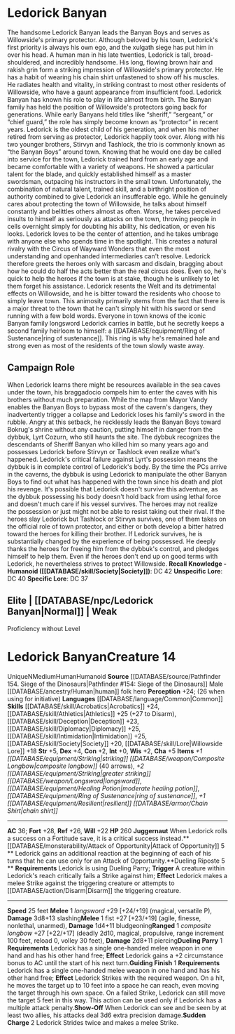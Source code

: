 ﻿---
ac: '36'
alignment: N
all_resistance: null
burrow_speed: null
charisma: '+5'
climb_speed: null
constitution: '+2'
creature_ability:
- Attack of Opportunity
- Dueling Parry
- Dueling Riposte
- Guiding Finish
- Juggernaut
- Show-Off
- Sudden Charge
creature_family: null
description: "The handsome Ledorick Banyan leads the Banyan Boys and serves as Willowside's\
  \ primary protector. Although beloved by his town, Ledorick's first priority is\
  \ always his own ego, and the xulgath siege has put him in over his head.<br/><br/>\
  \ A human man in his late twenties, Ledorick is tall, broad-shouldered, and incredibly\
  \ handsome. His long, flowing brown hair and rakish grin form a striking impression\
  \ of Willowside's primary protector. He has a habit of wearing his chain shirt unfastened\
  \ to show off his muscles. He radiates health and vitality, in striking contrast\
  \ to most other residents of Willowside, who have a gaunt appearance from insufficient\
  \ food.<br/><br/> Ledorick Banyan has known his role to play in life almost from\
  \ birth. The Banyan family has held the position of Willowside's protectors going\
  \ back for generations. While early Banyans held titles like \u201Csheriff,\u201D\
  \ \u201Csergeant,\u201D or \u201Cchief guard,\u201D the role has simply become known\
  \ as \u201Cprotector\u201D in recent years. Ledorick is the oldest child of his\
  \ generation, and when his mother retired from serving as protector, Ledorick happily\
  \ took over. Along with his two younger brothers, Stirvyn and Tashlock, the trio\
  \ is commonly known as \u201Cthe Banyan Boys\u201D around town.<br/><br/> Knowing\
  \ that he would one day be called into service for the town, Ledorick trained hard\
  \ from an early age and became comfortable with a variety of weapons. He showed\
  \ a particular talent for the blade, and quickly established himself as a master\
  \ swordsman, outpacing his instructors in the small town. Unfortunately, the combination\
  \ of natural talent, trained skill, and a birthright position of authority combined\
  \ to give Ledorick an insufferable ego. While he genuinely cares about protecting\
  \ the town of Willowside, he talks about himself constantly and belittles others\
  \ almost as often. Worse, he takes perceived insults to himself as seriously as\
  \ attacks on the town, throwing people in cells overnight simply for doubting his\
  \ ability, his dedication, or even his looks.<br/><br/> Ledorick loves to be the\
  \ center of attention, and he takes umbrage with anyone else who spends time in\
  \ the spotlight. This creates a natural rivalry with the Circus of Wayward Wonders\
  \ that even the most understanding and openhanded intermediaries can't resolve.\
  \ Ledorick therefore greets the heroes only with sarcasm and disdain, bragging about\
  \ how he could do half the acts better than the real circus does. Even so, he's\
  \ quick to help the heroes if the town is at stake, though he is unlikely to let\
  \ them forget his assistance.<br/><br/> Ledorick resents the Welt and its detrimental\
  \ effects on Willowside, and he is bitter toward the residents who choose to simply\
  \ leave town. This animosity primarily stems from the fact that there is a major\
  \ threat to the town that he can't simply hit with his sword or send running with\
  \ a few bold words.<br/><br/> Everyone in town knows of the iconic Banyan family\
  \ longsword Ledorick carries in battle, but he secretly keeps a second family heirloom\
  \ to himself: a [[DATABASE/equipment/Ring of Sustenance|ring of sustenance]] . This\
  \ ring is why he's remained hale and strong even as most of the residents of the\
  \ town slowly waste away."
dexterity: '+4'
element: null
fly_speed: null
fortitude: '+28'
hp: '260'
id: '2126'
immunity: null
intelligence: '+0'
land_speed: '25'
language:
- '[[DATABASE/language/Common|Common]]'
level: '14'
max_speed: '25'
name: Ledorick Banyan
perception: '+24'
rarity: Unique
reflex: '+26'
resistance: null
rus_type_level: null
sense:
- (26 when using for initiative)
size: Medium
skill:
- '[[DATABASE/skill/Acrobatics|Acrobatics]] +24'
- '[[DATABASE/skill/Athletics|Athletics]] +25'
- '[[DATABASE/skill/Deception|Deception]] +23'
- '[[DATABASE/skill/Diplomacy|Diplomacy]] +25'
- '[[DATABASE/skill/Intimidation|Intimidation]] +25'
- '[[DATABASE/skill/Society|Society]] +20'
- '[[DATABASE/skill/Lore|Willowside Lore]] +18'
source: '[[DATABASE/source/Pathfinder 154. Siege of the Dinosaurs|Pathfinder #154:
  Siege of the Dinosaurs]]'
speed:
- 25 feet
spell: null
strength: '+5'
strength_req: '5'
strongest_save:
- Fortitude
swim_speed: null
trait:
- '[[DATABASE/trait/Human|Human]]'
- '[[DATABASE/trait/Humanoid|Humanoid]]'
- '[[DATABASE/trait/Unique|Unique]]'
type: Creature
vision: null
weakest_save:
- Will
weakness: null
will: '+22'
wisdom: '+2'

---
# Ledorick Banyan

The handsome Ledorick Banyan leads the Banyan Boys and serves as Willowside's primary protector. Although beloved by his town, Ledorick's first priority is always his own ego, and the xulgath siege has put him in over his head.
 A human man in his late twenties, Ledorick is tall, broad-shouldered, and incredibly handsome. His long, flowing brown hair and rakish grin form a striking impression of Willowside's primary protector. He has a habit of wearing his chain shirt unfastened to show off his muscles. He radiates health and vitality, in striking contrast to most other residents of Willowside, who have a gaunt appearance from insufficient food.
 Ledorick Banyan has known his role to play in life almost from birth. The Banyan family has held the position of Willowside's protectors going back for generations. While early Banyans held titles like “sheriff,” “sergeant,” or “chief guard,” the role has simply become known as “protector” in recent years. Ledorick is the oldest child of his generation, and when his mother retired from serving as protector, Ledorick happily took over. Along with his two younger brothers, Stirvyn and Tashlock, the trio is commonly known as “the Banyan Boys” around town.
 Knowing that he would one day be called into service for the town, Ledorick trained hard from an early age and became comfortable with a variety of weapons. He showed a particular talent for the blade, and quickly established himself as a master swordsman, outpacing his instructors in the small town. Unfortunately, the combination of natural talent, trained skill, and a birthright position of authority combined to give Ledorick an insufferable ego. While he genuinely cares about protecting the town of Willowside, he talks about himself constantly and belittles others almost as often. Worse, he takes perceived insults to himself as seriously as attacks on the town, throwing people in cells overnight simply for doubting his ability, his dedication, or even his looks.
 Ledorick loves to be the center of attention, and he takes umbrage with anyone else who spends time in the spotlight. This creates a natural rivalry with the Circus of Wayward Wonders that even the most understanding and openhanded intermediaries can't resolve. Ledorick therefore greets the heroes only with sarcasm and disdain, bragging about how he could do half the acts better than the real circus does. Even so, he's quick to help the heroes if the town is at stake, though he is unlikely to let them forget his assistance.
 Ledorick resents the Welt and its detrimental effects on Willowside, and he is bitter toward the residents who choose to simply leave town. This animosity primarily stems from the fact that there is a major threat to the town that he can't simply hit with his sword or send running with a few bold words.
 Everyone in town knows of the iconic Banyan family longsword Ledorick carries in battle, but he secretly keeps a second family heirloom to himself: a [[DATABASE/equipment/Ring of Sustenance|ring of sustenance]]. This ring is why he's remained hale and strong even as most of the residents of the town slowly waste away.

## Campaign Role

When Ledorick learns there might be resources available in the sea caves under the town, his braggadocio compels him to enter the caves with his brothers without much preparation. While the map from Mayor Vandy enables the Banyan Boys to bypass most of the cavern's dangers, they inadvertently trigger a collapse and Ledorick loses his family's sword in the rubble. Angry at this setback, he recklessly leads the Banyan Boys toward Bokrug's shrine without any caution, putting himself in danger from the dybbuk, Lyrt Cozurn, who still haunts the site. The dybbuk recognizes the descendants of Sheriff Banyan who killed him so many years ago and possesses Ledorick before Stirvyn or Tashlock even realize what's happened. Ledorick's critical failure against Lyrt's possession means the dybbuk is in complete control of Ledorick's body. By the time the PCs arrive in the caverns, the dybbuk is using Ledorick to manipulate the other Banyan Boys to find out what has happened with the town since his death and plot his revenge.
 It's possible that Ledorick doesn't survive this adventure, as the dybbuk possessing his body doesn't hold back from using lethal force and doesn't much care if his vessel survives. The heroes may not realize the possession or just might not be able to resist taking out their rival. If the heroes slay Ledorick but Tashlock or Stirvyn survives, one of them takes on the official role of town protector, and either or both develop a bitter hatred toward the heroes for killing their brother.
 If Ledorick survives, he is substantially changed by the experience of being possessed. He deeply thanks the heroes for freeing him from the dybbuk's control, and pledges himself to help them. Even if the heroes don't end up on good terms with Ledorick, he nevertheless strives to protect Willowside.
**Recall Knowledge - Humanoid ([[DATABASE/skill/Society|Society]])**: DC 42
**Unspecific Lore**: DC 40
**Specific Lore**: DC 37

## Elite | [[DATABASE/npc/Ledorick Banyan|Normal]] | Weak
Proficiency without Level

# Ledorick Banyan<span class="item-type">Creature 14</span>

<span class="trait-unique item-trait">Unique</span><span class="trait-alignment item-trait">N</span><span class="trait-size item-trait">Medium</span><span class="item-trait">Human</span><span class="item-trait">Humanoid</span>
**Source** [[DATABASE/source/Pathfinder 154. Siege of the Dinosaurs|Pathfinder #154: Siege of the Dinosaurs]]
Male [[DATABASE/ancestry/Human|human]] folk hero
**Perception** +24; (26 when using for initiative) 
**Languages** [[DATABASE/language/Common|Common]]
**Skills** [[DATABASE/skill/Acrobatics|Acrobatics]] +24, [[DATABASE/skill/Athletics|Athletics]] +25 (+27 to Disarm), [[DATABASE/skill/Deception|Deception]] +23, [[DATABASE/skill/Diplomacy|Diplomacy]] +25, [[DATABASE/skill/Intimidation|Intimidation]] +25, [[DATABASE/skill/Society|Society]] +20, [[DATABASE/skill/Lore|Willowside Lore]] +18
**Str** +5, **Dex** +4, **Con** +2, **Int** +0, **Wis** +2, **Cha** +5
**Items** _+1 [[DATABASE/equipment/Striking|striking]] [[DATABASE/weapon/Composite Longbow|composite longbow]]_ (40 arrows), _+2 [[DATABASE/equipment/Striking|greater striking]] [[DATABASE/weapon/Longsword|longsword]]_, _[[DATABASE/equipment/Healing Potion|moderate healing potion]]_, _[[DATABASE/equipment/Ring of Sustenance|ring of sustenance]]_, _+1 [[DATABASE/equipment/Resilient|resilient]] [[DATABASE/armor/Chain Shirt|chain shirt]]_

---
**AC** 36; **Fort** +28, **Ref** +26, **Will** +22
**HP** 260
<span class="in-box-ability">**Juggernaut** When Ledorick rolls a success on a Fortitude save, it is a critical success instead.</span><span class="in-box-ability">**[[DATABASE/monsterability/Attack of Opportunity|Attack of Opportunity]] <span class="action-icon">5</span> ** Ledorick gains an additional reaction at the beginning of each of his turns that he can use only for an Attack of Opportunity.</span><span class="in-box-ability">**Dueling Riposte <span class="action-icon">5</span> ** **Requirements** Ledorick is using Dueling Parry; **Trigger** A creature within Ledorick's reach critically fails a Strike against him; **Effect** Ledorick makes a melee Strike against the triggering creature or attempts to [[DATABASE/action/Disarm|Disarm]] the triggering creature.</span>

---
**Speed** 25 feet
<span class="in-box-ability">**Melee** <span class="action-icon">1</span> _longsword_ +29 [+24/+19] (magical, versatile P), **Damage** 3d8+13 slashing</span><span class="in-box-ability">**Melee** <span class="action-icon">1</span> fist +27 [+23/+19] (agile, finesse, nonlethal, unarmed), **Damage** 1d4+11 bludgeoning</span><span class="in-box-ability">**Ranged** <span class="action-icon">1</span> _composite longbow_ +27 [+22/+17] (deadly 2d10, magical, propulsive, range increment 100 feet, reload 0, volley 30 feet), **Damage** 2d8+11 piercing</span><span class="in-box-ability">**Dueling Parry** <span class="action-icon">1</span> **Requirements** Ledorick has a single one-handed melee weapon in one hand and has his other hand free; **Effect** Ledorick gains a +2 circumstance bonus to AC until the start of his next turn.</span><span class="in-box-ability">**Guiding Finish** <span class="action-icon">1</span> **Requirements** Ledorick has a single one-handed melee weapon in one hand and has his other hand free; **Effect** Ledorick Strikes with the required weapon. On a hit, he moves the target up to 10 feet into a space he can reach, even moving the target through his own space. On a failed Strike, Ledorick can still move the target 5 feet in this way. This action can be used only if Ledorick has a multiple attack penalty.</span><span class="in-box-ability">**Show-Off** When Ledorick can see and be seen by at least two allies, his attacks deal 3d6 extra precision damage.</span><span class="in-box-ability">**Sudden Charge** <span class="action-icon">2</span> Ledorick Strides twice and makes a melee Strike.</span>